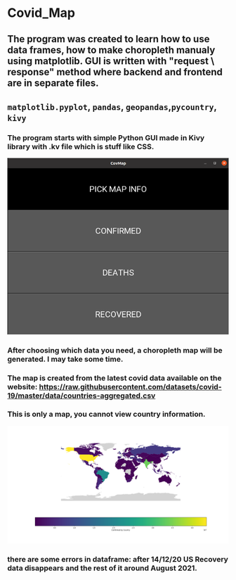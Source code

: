 # Covid_Map

## The program was created to learn how to use data frames, how to make choropleth manualy using matplotlib. GUI is written with "request \ response" method where backend and frontend are in separate files.


## `matplotlib.pyplot`, `pandas`, `geopandas`,`pycountry`, `kivy`

### The program starts with simple Python GUI made in Kivy library with .kv file which is stuff like CSS.


![kivy_gui_image](kivy_gui_image.png)

### After choosing which data you need, a choropleth map will be generated. I may take some time.

### The map is created from the latest covid data available on the website: https://raw.githubusercontent.com/datasets/covid-19/master/data/countries-aggregated.csv

### This is only a map, you cannot view country information.

![](figure_1.png)



### there are some errors in dataframe: after 14/12/20 US Recovery data disappears and the rest of it around August 2021.

